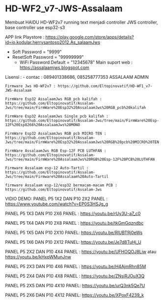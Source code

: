 # HD-WF2_v7-JWS-Assalaam
Membuat HAIDU HD-WF2v7 running text menjadi controller JWS controller, base controller use esp32-s3

APP link Playstore : https://play.google.com/store/apps/details?id=io.kodular.herrysantoso2012.As_salaamJws

* Soft Password = "9999"
* ResetSoft Password = "99999999"
	* WiFi Password Default = "12345678"
Main suport web : https://assalaamjws.blogspot.com

Lisensi : - contac : 089401338686, 085258777353 ASSALAAM ADMIN

	Firmware Jws HD-WF2v7 : https://github.com/Eltopinovatif/HD-WF1_v7-JWS-Assalaam

	FirmWare Esp32 AssalaamJws RGB_pcb kalifah : https://github.com/Eltopinovatif/Assalam-Jws/tree/main/FirmWare%20Esp32%20AssalaamJws%20RGB_pcb%20kalifah

	FirmWare Esp32 AssalaamJws Single_pcb kalifah : https://github.com/Eltopinovatif/Assalam-Jws/tree/main/FirmWare%20Esp-12F%20Esp8266%20AssalaamJws%20MONO

	FirmWare Esp32 AssalaamJws RGB pcb MICRO TEN : https://github.com/Eltopinovatif/Assalam-Jws/tree/main/FirmWare%20Esp32%20AssalaamJws%20RGB%20pcb%20MICRO%20TEN

	FirmWare AssalaamJws RGB Esp-12F PCB LUTHFAN : https://github.com/Eltopinovatif/Assalam-Jws/tree/main/FirmWare%20AssalaamJws%20RGB%20Esp-12F%20PCB%20LUTHFAN

	Firmware Assalaam esp-12 Auto-Tartil : https://github.com/Eltopinovatif/Assalam-Jws/tree/main/Firmware%20Assalaam%20Auto-Tartil

	firmware Assalaam esp-12/esp32 bermacam-macam PCB : https://github.com/Eltopinovatif/Assalam-Jws

VIDIO DEMO: PANEL P5 1X2 DAN P10 2X2 PANEL : https://www.youtube.com/watch?v=EP0S3HSJg_g

PANEL P5 1X3 DAN P10 2X6 PANEL : https://youtu.be/rUy3U-a7_c0

PANEL P5 1X4 DAN P10 2X8 PANEL : https://youtu.be/tkGmGqzndbc

PANEL P5 1X5 DAN P10 2X10 PANEL: https://youtu.be/RlUBTRj0eWs

PANEL P5 1X6 DAN P10 2X12 PANEL: https://youtu.be/Je7d8TuHj_U

PANEL P5 2X2 DAN P10 4X4 PANEL : https://youtu.be/UFHOQOJ8Liw atau https://youtu.be/kHxpWMunJnw

PANEL P5 2X3 DAN P10 4X6 PANEL : https://youtu.be/H4AjmRhn85M

PANEL P5 2X4 DAN P10 4X8 PANEL : https://youtu.be/ZNsiRJOuX3Q

PANEL P5 2X5 DAN P10 4X10 PANEL: https://youtu.be/urQ3nk5Qe7U

PANEL P5 2X6 DAN P10 4X12 PANEL: https://youtu.be/XPoxF4239_k
